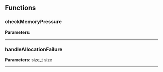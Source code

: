 
## Functions

### checkMemoryPressure



**Parameters:** 

---

### handleAllocationFailure



**Parameters:** size_t size

---
